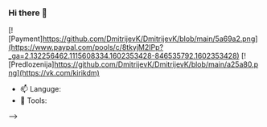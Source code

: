 ### Hi there 👋



[![Payment]https://github.com/DmitrijevK/DmitrijevK/blob/main/5a69a2.png](https://www.paypal.com/pools/c/8tkyjM2IPp?_ga=2.132256462.1115608334.1602353428-846535792.1602353428)
[![Predlozenija]https://github.com/DmitrijevK/DmitrijevK/blob/main/a25a80.png](https://vk.com/kirikdm)
- 📫 Languge:
- 🌱 Tools:
	
-->

